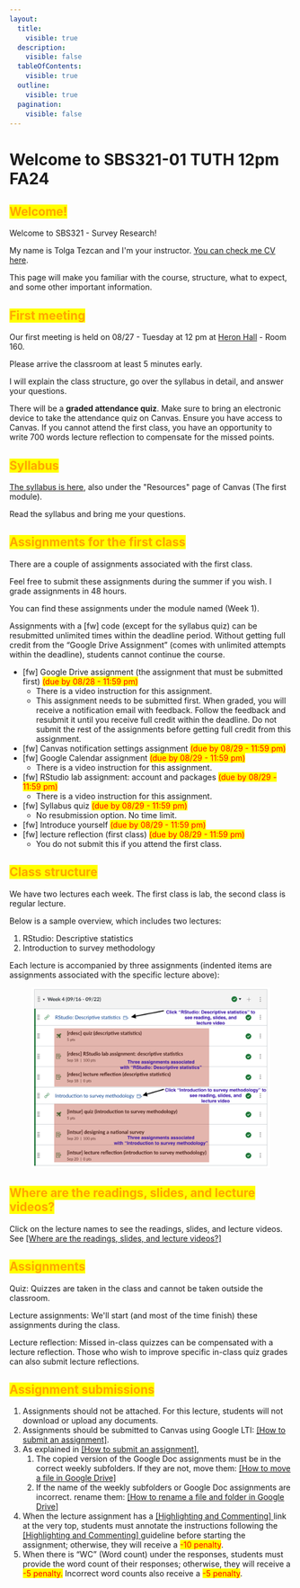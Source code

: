 ```yaml
---
layout:
  title:
    visible: true
  description:
    visible: false
  tableOfContents:
    visible: true
  outline:
    visible: true
  pagination:
    visible: false
---
```


# Welcome to SBS321-01 TUTH 12pm FA24

## <mark style="color:orange;">Welcome!</mark>

Welcome to SBS321 - Survey Research!

My name is Tolga Tezcan and I'm your instructor. [You can check me CV here](https://docs.google.com/document/d/16HdRvPXse\_88mQysbXL6SdoQP2MEhRmX/edit?usp=sharing\&ouid=100179871492576617561\&rtpof=true\&sd=true).

This page will make you familiar with the course, structure, what to expect, and some other important information.

## <mark style="color:orange;">First meeting</mark>

Our first meeting is held on 08/27 - Tuesday at 12 pm at [Heron Hall](https://goo.gl/maps/YgdtjK5542qNHV8Z9) - Room 160.

Please arrive the classroom at least 5 minutes early.

I will explain the class structure, go over the syllabus in detail, and answer your questions.

There will be a **graded attendance quiz**. Make sure to bring an electronic device to take the attendance quiz on Canvas. Ensure you have access to Canvas. If you cannot attend the first class, you have an opportunity to write 700 words lecture reflection to compensate for the missed points.

## <mark style="color:orange;">Syllabus</mark>

[The syllabus is here](https://docs.google.com/document/d/1LLkKuRUJE81UnZ2JZk-UQ6rGD15mrpMD/edit?usp=sharing\&ouid=100179871492576617561\&rtpof=true\&sd=true), also under the "Resources" page of Canvas (The first module).

Read the syllabus and bring me your questions.

## <mark style="color:orange;">Assignments for the first class</mark>

There are a couple of assignments associated with the first class.&#x20;

Feel free to submit these assignments during the summer if you wish. I grade assignments in 48 hours.

You can find these assignments under the module named (Week 1).

Assignments with a \[fw] code (except for the syllabus quiz) can be resubmitted unlimited times within the deadline period. Without getting full credit from the “Google Drive Assignment” (comes with unlimited attempts within the deadline), students cannot continue the course.

* \[fw] Google Drive assignment (the assignment that must be submitted first) <mark style="color:red;">(due by 08/28 - 11:59 pm)</mark>
  * There is a video instruction for this assignment.
  * This assignment needs to be submitted first. When graded, you will receive a notification email with feedback. Follow the feedback and resubmit it until you receive full credit within the deadline. Do not submit the rest of the assignments before getting full credit from this assignment.
* \[fw] Canvas notification settings assignment  <mark style="color:red;">(due by 08/29 - 11:59 pm)</mark>
* \[fw] Google Calendar assignment <mark style="color:red;">(due by 08/29 - 11:59 pm)</mark>
  * There is a video instruction for this assignment.
* \[fw] RStudio lab assignment: account and packages <mark style="color:red;">(due by 08/29 - 11:59 pm)</mark>
  * There is a video instruction for this assignment.
* \[fw] Syllabus quiz <mark style="color:red;">(due by 08/29 - 11:59 pm)</mark>
  * No resubmission option. No time limit.
* \[fw] Introduce yourself <mark style="color:red;">(due by 08/29 - 11:59 pm)</mark>
* \[fw] lecture reflection (first class) <mark style="color:red;">(due by 08/29 - 11:59 pm)</mark>
  * You do not submit this if you attend the first class.

## <mark style="color:orange;">Class structure</mark> <a href="#class-structure" id="class-structure"></a>

We have two lectures each week. The first class is lab, the second class is regular lecture.&#x20;

Below is a sample overview, which includes two lectures:

1. RStudio: Descriptive statistics
2. Introduction to survey methodology

Each lecture is accompanied by three assignments (indented items are assignments associated with the specific lecture above):

<figure><img src="../../.gitbook/assets/sbs321 class structure original.png" alt=""><figcaption></figcaption></figure>

## <mark style="color:orange;">Where are the readings, slides, and lecture videos?</mark>



Click on the lecture names to see the readings, slides, and lecture videos. See [\[Where are the readings, slides, and lecture videos?\]](https://ttezcan.gitbook.io/lectures/all-lectures-and-labs/guidelines-and-rubrics/where-are-the-readings-slides-and-lecture-videos)

## <mark style="color:orange;">Assignments</mark>

Quiz: Quizzes are taken in the class and cannot be taken outside the classroom.

Lecture assignments: We'll start (and most of the time finish) these assignments during the class.

Lecture reflection: Missed in-class quizzes can be compensated with a lecture reflection. Those who wish to improve specific in-class quiz grades can also submit lecture reflections.

## <mark style="color:orange;">Assignment submissions</mark>

1. Assignments should not be attached. For this lecture, students will not download or upload any documents.
2. Assignments should be submitted to Canvas using Google LTI: [\[How to submit an assignment\]](https://ttezcan.gitbook.io/lectures/all-lectures-and-labs/guidelines-and-rubrics/how-to-submit-an-assignment).
3. As explained in [\[How to submit an assignment\]](https://ttezcan.gitbook.io/lectures/all-lectures-and-labs/guidelines-and-rubrics/how-to-submit-an-assignment),
   1. The copied version of the Google Doc assignments must be in the correct weekly subfolders. If they are not, move them: [\[How to move a file in Google Drive\]](https://ttezcan.gitbook.io/lectures/all-lectures-and-labs/guidelines-and-rubrics/how-to-move-a-file-in-google-drive)
   2. If the name of the weekly subfolders or Google Doc assignments are incorrect. rename them: [\[How to rename a file and folder in Google Drive\]](https://ttezcan.gitbook.io/lectures/all-lectures-and-labs/guidelines-and-rubrics/how-to-rename-a-file-and-folder-in-google-drive)
4. When the lecture assignment has a [\[Highlighting and Commenting\] ](https://ttezcan.gitbook.io/lectures/all-lectures-and-labs/guidelines-and-rubrics/highlighting-and-commenting-assignment-instructions)link at the very top, students must annotate the instructions following the [\[Highlighting and Commenting\] ](https://ttezcan.gitbook.io/lectures/all-lectures-and-labs/guidelines-and-rubrics/highlighting-and-commenting-assignment-instructions)guideline before starting the assignment; otherwise, they will receive a <mark style="color:red;">-10 penalty</mark>.
5. When there is “WC” (Word count) under the responses, students must provide the word count of their responses; otherwise, they will receive a <mark style="color:red;">-5 penalty.</mark> Incorrect word counts also receive a <mark style="color:red;">-5 penalty</mark>.
